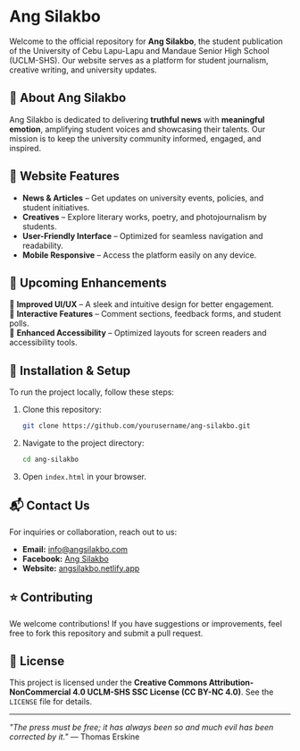 # Ang Silakbo 

Welcome to the official repository for **Ang Silakbo**, the student publication of the University of Cebu Lapu-Lapu and Mandaue Senior High School (UCLM-SHS). Our website serves as a platform for student journalism, creative writing, and university updates.

## 🌟 About Ang Silakbo
Ang Silakbo is dedicated to delivering **truthful news** with **meaningful emotion**, amplifying student voices and showcasing their talents. Our mission is to keep the university community informed, engaged, and inspired.

## 📌 Website Features

- **News & Articles** – Get updates on university events, policies, and student initiatives.
- **Creatives** – Explore literary works, poetry, and photojournalism by students.
- **User-Friendly Interface** – Optimized for seamless navigation and readability.
- **Mobile Responsive** – Access the platform easily on any device.

## 🚀 Upcoming Enhancements

🔹 **Improved UI/UX** – A sleek and intuitive design for better engagement.  
🔹 **Interactive Features** – Comment sections, feedback forms, and student polls.  
🔹 **Enhanced Accessibility** – Optimized layouts for screen readers and accessibility tools.

## 🔧 Installation & Setup
To run the project locally, follow these steps:

1. Clone this repository:
   ```sh
   git clone https://github.com/yourusername/ang-silakbo.git
   ```
2. Navigate to the project directory:
   ```sh
   cd ang-silakbo
   ```
3. Open `index.html` in your browser.

## 📬 Contact Us
For inquiries or collaboration, reach out to us:

- **Email:** [info@angsilakbo.com](mailto:angsilakbo@gmail.com)
- **Facebook:** [Ang Silakbo](https://www.facebook.com/AngSilakboUCLM/)
- **Website:** [angsilakbo.netlify.app](https://angsilakbo.netlify.app/Chat%20Request.html)

## ⭐ Contributing
We welcome contributions! If you have suggestions or improvements, feel free to fork this repository and submit a pull request.

## 📜 License
This project is licensed under the **Creative Commons Attribution-NonCommercial 4.0 UCLM-SHS SSC License (CC BY-NC 4.0)**. See the `LICENSE` file for details.

---

*"The press must be free; it has always been so and much evil has been corrected by it."* — Thomas Erskine
